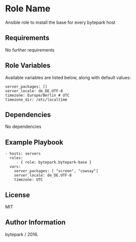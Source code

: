 Role Name
=========

Ansible role to install the base for every bytepark host

Requirements
------------

No further requirements

Role Variables
--------------

Available variables are listed below, along with default values:

	server_packages: []
	server_locale: de_DE.UTF-8
	timezone: Europe/Berlin # UTC
	timezone_dir: /etc/localtime

Dependencies
------------

No dependencies

Example Playbook
----------------

    - hosts: servers
      roles:
         - { role: bytepark.bytepark-base }
      vars:
        server_packages: [ "screen", "cowsay"]
        server_locale: de_DE.UTF-8
        timezone: UTC

License
-------

MIT

Author Information
------------------

bytepark / 2016.